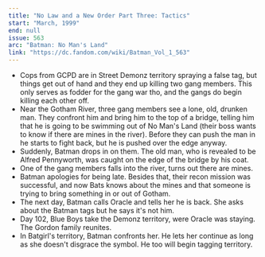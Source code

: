 ```yaml
---
title: "No Law and a New Order Part Three: Tactics"
start: "March, 1999"
end: null
issue: 563
arc: "Batman: No Man's Land"
link: "https://dc.fandom.com/wiki/Batman_Vol_1_563"
---
```


- Cops from GCPD are in Street Demonz territory spraying a false tag, but things get out of hand and they end up killing two gang members. This only serves as fodder for the gang war tho, and the gangs do begin killing each other off. 
- Near the Gotham River, three gang members see a lone, old, drunken man. They confront him and bring him to the top of a bridge, telling him that he is going to be swimming out of No Man's Land (their boss wants to know if there are mines in the river). Before they can push the man in he starts to fight back, but he is pushed over the edge anyway. 
- Suddenly, Batman drops in on them. The old man, who is revealed to be Alfred Pennyworth, was caught on the edge of the bridge by his coat. 
- One of the gang members falls into the river, turns out there are mines. 
- Batman apologies for being late. Besides that, their recon mission was successful, and now Bats knows about the mines and that someone is trying to bring something in or out of Gotham. 
- The next day, Batman calls Oracle and tells her he is back. She asks about the Batman tags but he says it's not him. 
- Day 102, Blue Boys take the Demonz territory, were Oracle was staying. The Gordon family reunites.
- In Batgirl's territory, Batman confronts her. He lets her continue as long as she doesn't disgrace the symbol. He too will begin tagging territory.
